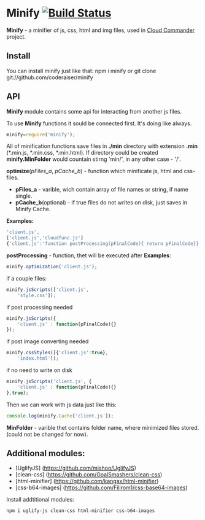Minify [![Build Status](https://secure.travis-ci.org/coderaiser/cloudcmd.png?branch=master)](http://travis-ci.org/coderaiser/cloudcmd)
======

**Minify** - a minifier of js, css, html and img files,
used in [Cloud Commander](http://github.com/coderaiser/cloudcmd "Cloud Commander")
project.

Install
---------------
You can install minify just like that:
    npm i minify
or
    git clone git://github.com/coderaiser/minify

API
---------------
**Minify** module contains some api for interacting from another js files.

To use **Minify** functions it sould be connected first. It's doing like always.
```js
minify=require('minify');
```
All of minification functions save files in **./min** directory with
extension **.min** (*.min.js, *.min.css, *.min.html).
If directory could be created **minify.MinFolder** would countain stirng 'min/',
in any other case - '/'.

**optimize**(*pFiles_a*, *pCache_b*) - function which minificate js, html and
css-files.
 - **pFiles_a**                   - varible, wich contain array of file
names or string, if name single.
 - **pCache_b**(optional)           - if true files do not writes on disk,
just saves in Minify Cache.

**Examples:**

```js
'client.js', 
['client.js','cloudfunc.js']
{'client.js':'function postProcessing(pFinalCode){ return pFinalCode}}
```
**postProcessing**  - function, thet will be executed after
**Examples**:

```js
minify.optimization('client.js');
```

if a couple files:
```js
minify.jsScripts(['client.js',
    'style.css']);
```

if post processing needed 
```js
minify.jsScripts({
    'client.js' : function(pFinalCode){}
});
```

if post image converting needed
```js
minify.cssStyles([{'client.js':true},
    'index.html']);
```    

if no need to write on disk
```js
minify.jsScripts('client.js', {
    'client.js' : function(pFinalCode){}
},true);
```

Then we can work with js data just like this:
```js
console.log(minify.Cache['client.js']);
```

**MinFolder** - varible thet contains folder name, where minimized files stored.
                (could not be changed for now).
                
Additional modules:
---------------
- [UglifyJS] (https://github.com/mishoo/UglifyJS)
- [clean-css] (https://github.com/GoalSmashers/clean-css)
- [html-minifier] (https://github.com/kangax/html-minifier)
- [css-b64-images] (https://github.com/Filirom1/css-base64-images)

Install addtitional modules:

    npm i uglify-js clean-css html-minifier css-b64-images